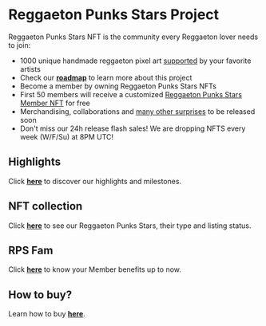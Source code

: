 # Reggaeton Punks Stars Project

Reggaeton Punks Stars NFT is the community every Reggaeton lover needs to join:
* 1000 unique handmade reggaeton pixel art [supported](highlights.html) by your favorite artists
* Check our [<b>roadmap</b>](roadmap.html) to learn more about this project
* Become a member by owning Reggaeton Punks Stars NFTs
* First 50 members will receive a customized [Reggaeton Punks Stars Member NFT](https://opensea.io/collection/reggaetoncommunity) for free
* Merchandising, collaborations and [many other surprises](fam.html) to be released soon
* Don't miss our 24h release flash sales! We are dropping NFTS every week (W/F/Su) at 8PM UTC!

## Highlights
Click [<b>here</b>](highlights.html) to discover our highlights and milestones. <br>

## NFT collection
Click [<b>here</b>](nfts.html) to see our Reggaeton Punks Stars, their type and listing status. <br>

## RPS Fam
Click [<b>here</b>](fam.html) to know your Member benefits up to now. <br>

## How to buy?
Learn how to buy [<b>here</b>](https://www.instagram.com/p/CTw7BcJhhd-/).
